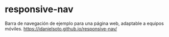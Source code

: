 # responsive-nav
Barra de navegación de ejemplo para una página web, adaptable a equipos móviles. https://idanielsoto.github.io/responsive-nav/
